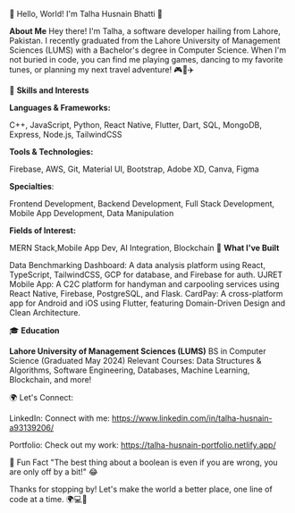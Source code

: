 👋 Hello, World! I'm Talha Husnain Bhatti 🌟


**About Me**
Hey there! I'm Talha, a software developer hailing from Lahore, Pakistan. I recently graduated from the Lahore University of Management Sciences (LUMS) with a Bachelor's degree in Computer Science. When I'm not buried in code, you can find me playing games, dancing to my favorite tunes, or planning my next travel adventure! 🎮💃✈️


🌟 **Skills and Interests**


**Languages & Frameworks:**


C++, JavaScript, Python, React Native, Flutter, Dart, SQL, MongoDB, Express, Node.js, TailwindCSS


**Tools & Technologies:**

Firebase, AWS, Git, Material UI, Bootstrap, Adobe XD, Canva, Figma


**Specialties**:

Frontend Development, Backend Development, Full Stack Development, Mobile App Development, Data Manipulation


**Fields of Interest:**

MERN Stack,Mobile App Dev, AI Integration, Blockchain
🚀 **What I've Built**

Data Benchmarking Dashboard: A data analysis platform using React, TypeScript, TailwindCSS, GCP for database, and Firebase for auth.
UJRET Mobile App: A C2C platform for handyman and carpooling services using React Native, Firebase, PostgreSQL, and Flask.
CardPay: A cross-platform app for Android and iOS using Flutter, featuring Domain-Driven Design and Clean Architecture.


🎓 **Education**

**Lahore University of Management Sciences (LUMS)**
BS in Computer Science (Graduated May 2024)
Relevant Courses: Data Structures & Algorithms, Software Engineering, Databases, Machine Learning, Blockchain, and more!


🌍 Let's Connect:

LinkedIn: Connect with me: https://www.linkedin.com/in/talha-husnain-a93139206/

Portfolio: Check out my work:  https://talha-husnain-portfolio.netlify.app/


🦸 Fun Fact
"The best thing about a boolean is even if you are wrong, you are only off by a bit!" 😂



Thanks for stopping by! Let's make the world a better place, one line of code at a time. 🌍💻🚀


